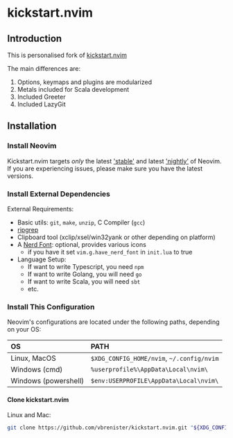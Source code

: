 # kickstart.nvim

## Introduction

This is personalised fork of [kickstart.nvim](https://github.com/nvim-lua/kickstart.nvim)

The main differences are: 
1. Options, keymaps and plugins are modularized
2. Metals included for Scala development
3. Included Greeter 
4. Included LazyGit


## Installation

### Install Neovim

Kickstart.nvim targets *only* the latest
['stable'](https://github.com/neovim/neovim/releases/tag/stable) and latest
['nightly'](https://github.com/neovim/neovim/releases/tag/nightly) of Neovim.
If you are experiencing issues, please make sure you have the latest versions.

### Install External Dependencies

External Requirements:
- Basic utils: `git`, `make`, `unzip`, C Compiler (`gcc`)
- [ripgrep](https://github.com/BurntSushi/ripgrep#installation)
- Clipboard tool (xclip/xsel/win32yank or other depending on platform)
- A [Nerd Font](https://www.nerdfonts.com/): optional, provides various icons
  - if you have it set `vim.g.have_nerd_font` in `init.lua` to true
- Language Setup:
  - If want to write Typescript, you need `npm`
  - If want to write Golang, you will need `go`
  - If want to write Scala, you will need `sbt`
  - etc.


### Install This Configuration

Neovim's configurations are located under the following paths, depending on your OS:

| OS | PATH |
| :- | :--- |
| Linux, MacOS | `$XDG_CONFIG_HOME/nvim`, `~/.config/nvim` |
| Windows (cmd)| `%userprofile%\AppData\Local\nvim\` |
| Windows (powershell)| `$env:USERPROFILE\AppData\Local\nvim\` |


#### Clone kickstart.nvim

Linux and Mac:

```sh
git clone https://github.com/vbrenister/kickstart.nvim.git "${XDG_CONFIG_HOME:-$HOME/.config}"/nvim
```

